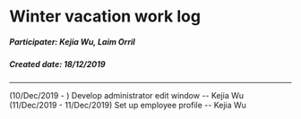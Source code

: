 # Winter vacation work log

##### Participater: Kejia Wu, Laim Orril
##### Created date: 18/12/2019
----

(10/Dec/2019 - ) Develop administrator edit window -- Kejia Wu
(11/Dec/2019 - 11/Dec/2019) Set up employee profile --  Kejia Wu